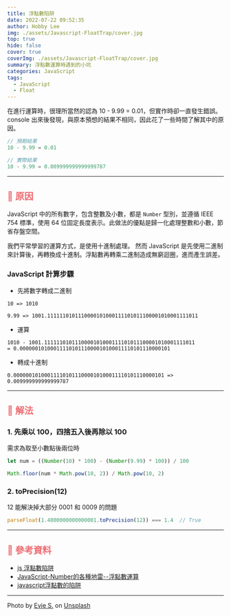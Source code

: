```yaml
---
title: 浮點數陷阱
date: 2022-07-22 09:52:35
author: Hobby Lee
img: ./assets/Javascript-FloatTrap/cover.jpg
top: true
hide: false
cover: true
coverImg: ./assets/Javascript-FloatTrap/cover.jpg
summary: 浮點數運算時遇到的小坑
categories: JavaScript
tags:
  - JavaScript
  - Float
---
```


在進行運算時，很理所當然的認為 10 - 9.99 = 0.01，但實作時卻一直發生錯誤。
console 出來後發現，與原本預想的結果不相同，因此花了一些時間了解其中的原因。

```JavaScript
// 預期結果
10 - 9.99 = 0.01
```

```JavaScript
// 實際結果
10 - 9.99 = 0.009999999999999787
```

---

## <font color=#ee6e73> :herb: 原因</font>

JavaScript 中的所有數字，包含整數及小數，都是 `Number` 型別，並遵循 IEEE 754 標準，使用 64 位固定長度表示。此做法的優點是歸一化處理整數和小數，節省存盤空間。

我們平常學習的運算方式，是使用十進制處理。
然而 JavaScript 是先使用二進制來計算後，再轉換成十進制。浮點數再轉乘二進制造成無窮迴圈，進而產生誤差。

### JavaScript 計算步驟

- 先將數字轉成二進制

```
10 => 1010

9.99 => 1001.1111110101110000101000111101011100001010001111011
```

- 運算

```
1010 - 1001.1111110101110000101000111101011100001010001111011 
= 0.0000001010001111010111000010100011110101110000101
```

- 轉成十進制

```
0.0000001010001111010111000010100011110101110000101 => 0.009999999999999787
```

---

## <font color=#ee6e73> :herb: 解法</font>


### 1. 先乘以 100，四捨五入後再除以 100

需求為取至小數點後兩位時

```JavaScript
let num = ((Number(10) * 100) - (Number(9.99) * 100)) / 100

Math.floor(num * Math.pow(10, 2)) / Math.pow(10, 2)
```

### 2. toPrecision(12)

12 能解決掉大部分 0001 和 0009 的問題

```JavaScript
parseFloat(1.4000000000000001.toPrecision(12)) === 1.4  // True
```


---

## <font color=#ee6e73> :herb: 參考資料</font>

- [js 浮點數陷阱](https://www.uj5u.com/qiye/246476.html)
- [JavaScript-Number的各種地雷--浮點數運算](https://ad57475747.medium.com/javascript%E6%B5%AE%E9%BB%9E%E6%95%B8%E9%81%8B%E7%AE%97-1691eefe3ea7)
- [javascript浮點數的陷阱](https://tso1158687.github.io/blog/2018/12/17/javascript-float-trap/)

---

Photo by <a href="https://unsplash.com/es/@evieshaffer?utm_source=unsplash&utm_medium=referral&utm_content=creditCopyText">Evie S.</a> on <a href="https://unsplash.com/@evieshaffer?utm_source=unsplash&utm_medium=referral&utm_content=creditCopyText">Unsplash</a>
  
  